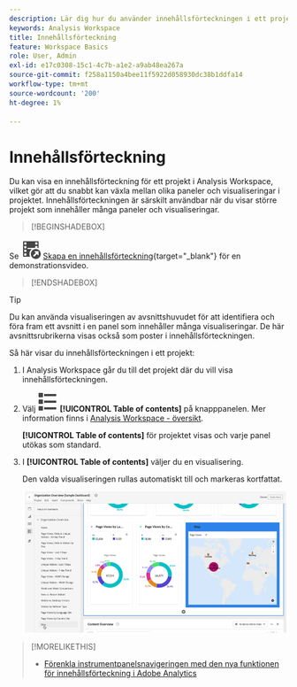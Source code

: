 ```yaml
---
description: Lär dig hur du använder innehållsförteckningen i ett projekt i Analysis Workspace för att snabbt komma åt paneler och visualiseringar.
keywords: Analysis Workspace
title: Innehållsförteckning
feature: Workspace Basics
role: User, Admin
exl-id: e17c0308-15c1-4c7b-a1e2-a9ab48ea267a
source-git-commit: f258a1150a4bee11f5922d058930dc38b1ddfa14
workflow-type: tm+mt
source-wordcount: '200'
ht-degree: 1%

---
```


# Innehållsförteckning

Du kan visa en innehållsförteckning för ett projekt i Analysis Workspace, vilket gör att du snabbt kan växla mellan olika paneler och visualiseringar i projektet. Innehållsförteckningen är särskilt användbar när du visar större projekt som innehåller många paneler och visualiseringar.

>[!BEGINSHADEBOX]

Se ![VideoCheckedOut](/help/assets/icons/VideoCheckedOut.svg) [Skapa en innehållsförteckning](https://video.tv.adobe.com/v/26990/?quality=12&learn=on){target="_blank"} för en demonstrationsvideo.

>[!ENDSHADEBOX]


>[!TIP]
>
>Du kan använda visualiseringen av avsnittshuvudet för att identifiera och föra fram ett avsnitt i en panel som innehåller många visualiseringar. De här avsnittsrubrikerna visas också som poster i innehållsförteckningen.
>


Så här visar du innehållsförteckningen i ett projekt:

1. I Analysis Workspace går du till det projekt där du vill visa innehållsförteckningen.

1. Välj ![VisaLista](/help/assets/icons/ViewList.svg) **[!UICONTROL Table of contents]** på knapppanelen. Mer information finns i [Analysis Workspace - översikt](/help/analyze/analysis-workspace/home.md).<br/>

   **[!UICONTROL Table of contents]** för projektet visas och varje panel utökas som standard.

1. I **[!UICONTROL Table of contents]** väljer du en visualisering.<br/>

   Den valda visualiseringen rullas automatiskt till och markeras kortfattat.

   ![Innehållsförteckningen är markerad](assets/toc-highlighted.png)


>[!MORELIKETHIS]
>
>* [Förenkla instrumentpanelsnavigeringen med den nya funktionen för innehållsförteckning i Adobe Analytics](https://experienceleaguecommunities.adobe.com/t5/adobe-analytics-blogs/simplify-dashboard-navigation-with-the-new-table-of-contents/ba-p/731284)



<!--
# Project table of contents

You can view a table of contents within each project in Analysis Workspace, allowing you to quickly move between any panels and visualizations that exist in the project. This is especially useful when viewing larger projects that contain many panels and visualizations.

>[!BEGINSHADEBOX]

See ![VideoCheckedOut](/help/assets/icons/VideoCheckedOut.svg) [Table of contents](https://video.tv.adobe.com/v/26990?quality=12&learn=on){target="_blank"} for a demo video.

>[!ENDSHADEBOX]



To view the table of contents on a project:

1. In Analysis Workspace, go to the project where you want to view the table of contents.

1. In the left nav, select the table of contents icon ![toc icon](assets/toc-icon.png). 

   The table of contents for the project is displayed, and each panel is expanded by default.

   ![Project TOC expanded](assets/project-toc-expanded.png)

1. In the table of contents, select a visualization to go to it within the project.
-->